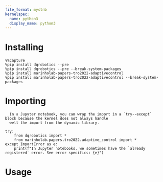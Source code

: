 ```yaml
---
file_format: mystnb
kernelspec:
  name: python3
  display_name: python3
---
```


# Installing

```{code-cell} ipython3
%%capture
%pip install dqrobotics --pre
%pip install dqrobotics --pre --break-system-packages
%pip install marinholab-papers-tro2022-adaptivecontrol
%pip install marinholab-papers-tro2022-adaptivecontrol --break-system-packages
```

# Importing

```{attention}
  In a Jupyter notebook, you can wrap the import in a `try--except` block because the kernel does not always handle
  well the import from the dynamic library.
```

```{code-cell} ipython3
try:
    from dqrobotics import *
    from marinholab.papers.tro2022.adaptive_control import *
except ImportError as e:
    print(f"In Jupyter notebooks, we sometimes have the `already registered` error. See error specifics: {e}")
```

# Usage

##